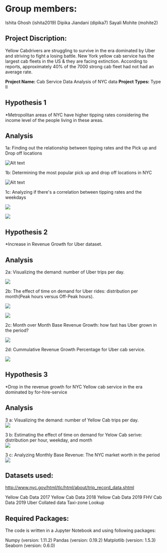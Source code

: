 
# Group members:
Ishita Ghosh (ishita2019)
Dipika Jiandani (dipika7)
Sayali Mohite (mohite2)

## Project Discription:
Yellow Cabdrivers are struggling to survive in the era dominated by Uber and striving to fight a losing battle. New York yellow cab service has the largest cab fleets in the US & they are facing extinction. According to reports, approximately 40% of the 7000 strong cab fleet had not had an average rate.

**Project Name:** Cab Service Data Analysis of NYC data
**Project Types:** Type II

## Hypothesis 1 
*Metropolitan areas of NYC have higher tipping rates considering the income level of the people living in these areas.
## Analysis
1a: Finding out the relationship between tipping rates and the Pick up and Drop off locations <br />

![Alt text](icons/Image_1.PNG)

1b: Determining the most popular pick up and drop off locations in NYC <br />

![Alt text](icons/Image_2.PNG)

1c: Analyzing if there's a correlation between tipping rates and the weekdays <br />

![](icons/Image_3.PNG)   

![](icons/Image_4_5.PNG)


## Hypothesis 2 
*Increase in Revenue Growth for Uber dataset.
## Analysis
2a: Visualizing the demand: number of Uber trips per day.<br />

![](icons/Image_6.PNG)

2b: The effect of time on demand for Uber rides: distribution per month(Peak hours versus Off-Peak hours).<br />

![](icons/Image_7.PNG)

![](icons/Image_11.PNG)

2c: Month over Month Base Revenue Growth: how fast has Uber grown in the period? <br />

![](icons/Image_9.PNG)

2d: Cummulative Revenue Growth Percentage for Uber cab service.

![](icons/Image_10.PNG)

## Hypothesis 3
*Drop in the revenue growth for NYC Yellow cab service in the era dominated by for-hire-service
## Analysis
3 a: Visualizing the demand: number of Yellow Cab trips per day.<br />
![](icons/Image_12.PNG)

3 b: Estimating the effect of time on demand for Yelow Cab serive: distribution per hour, weekday, and month <br />
![](icons/Image_13.PNG)

3 c: Analyzing Monthly Base Revenue: The NYC market worth in the period
![](icons/Image_14.PNG)

## Datasets used:
http://www.nyc.gov/html/tlc/html/about/trip_record_data.shtml

Yellow Cab Data 2017
Yellow Cab Data 2018
Yellow Cab Data 2019
FHV Cab Data 2019
Uber Collated data
Taxi-zone Lookup 

 
## Required Packages:
The code is written in a Jupyter Notebook and using following packages:

Numpy (version: 1.11.2)
Pandas (version: 0.19.2)
Matplotlib (version: 1.5.3)
Seaborn (version: 0.6.0)


